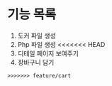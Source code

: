 
# 기능 목록
1. 도커 파일 생성
2. Php 파일 생성
<<<<<<< HEAD
3. 디테일 페이지 보여주기
4. 장바구니 담기
````
>>>>>>> feature/cart
